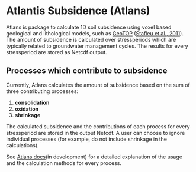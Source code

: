 # Atlantis Subsidence (Atlans)

Atlans is package to calculate 1D soil subsidence using voxel based geological and lithological models, such as [GeoTOP](https://basisregistratieondergrond.nl/inhoud-bro/registratieobjecten/modellen/geotop-gtm/) ([Stafleu et al., 2011](https://doi.org/10.1017/S0016774600000597)). The amount of subsidence is calculated over stressperiods which are typically related to groundwater management cycles. The results for every stressperiod are stored as Netcdf output.

## Processes which contribute to subsidence
Currently, Atlans calculates the amount of subsidence based on the sum of three contributing processes:

1. **consolidation**
2. **oxidation**
3. **shrinkage** 

The calculated subsidence and the contributions of each process for every stressperiod are stored in the output Netcdf. A user can choose to ignore individual processes (for example, do not include shrinkage in the calculations). 

See [Atlans docs]()(in development) for a detailed explanation of the usage and the calculation methods for every process.
